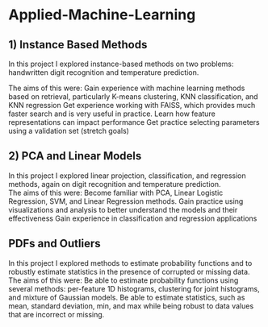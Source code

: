 # Applied-Machine-Learning
## 1) Instance Based Methods

In this project I explored instance-based methods on two problems: handwritten digit recognition and temperature prediction. 

The aims of this were:
Gain experience with machine learning methods based on retrieval, particularly K-means clustering, KNN classification, and KNN regression
Get experience working with FAISS, which provides much faster search and is very useful in practice. 
Learn how feature representations can impact performance
Get practice selecting parameters using a validation set (stretch goals)

## 2)  PCA and Linear Models

In this project I explored linear projection, classification, and regression methods, again on digit recognition and temperature prediction.  
The aims of this were:
Become familiar with PCA, Linear Logistic Regression, SVM, and Linear Regression methods. 
Gain practice using visualizations and analysis to better understand the models and their effectiveness
Gain experience in classification and regression applications

## PDFs and Outliers

In this project I explored methods to estimate probability functions and to robustly estimate statistics in the presence of corrupted or missing data.
The aims of this were:
Be able to estimate probability functions using several methods: per-feature 1D histograms, clustering for joint histograms, and mixture of Gaussian models.
Be able to estimate statistics, such as mean, standard deviation, min, and max while being robust to data values that are incorrect or missing.

